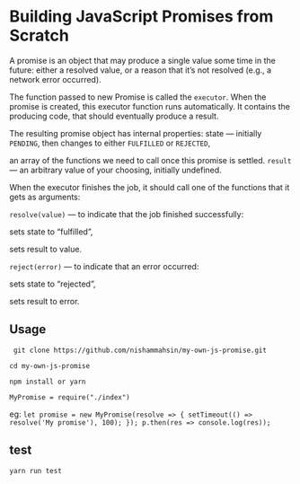 # Building JavaScript Promises from Scratch

A promise is an object that may produce a single value some time in the future: either a resolved value, or a reason that it’s not resolved (e.g., a network error occurred).

The function passed to new Promise is called the `executor`. When the promise is created, this executor function runs automatically. It contains the producing code, that should eventually produce a result.

The resulting promise object has internal properties:
state — initially `PENDING`, then changes to either `FULFILLED` or `REJECTED`,

an array of the functions we need to call once this promise is settled.
`result` — an arbitrary value of your choosing, initially undefined.

When the executor finishes the job, it should call one of the functions that it gets as arguments:

`resolve(value)` — to indicate that the job finished successfully:

sets state to “fulfilled”,

sets result to value.

`reject(error)` — to indicate that an error occurred:

sets state to “rejected”,

sets result to error.

## Usage

` git clone https://github.com/nishammahsin/my-own-js-promise.git`

`cd my-own-js-promise`

`npm install or yarn`

`MyPromise = require("./index")`

eg:
`let promise = new MyPromise(resolve => { setTimeout(() => resolve('My promise'), 100); }); p.then(res => console.log(res));`

## test
`yarn run test`

